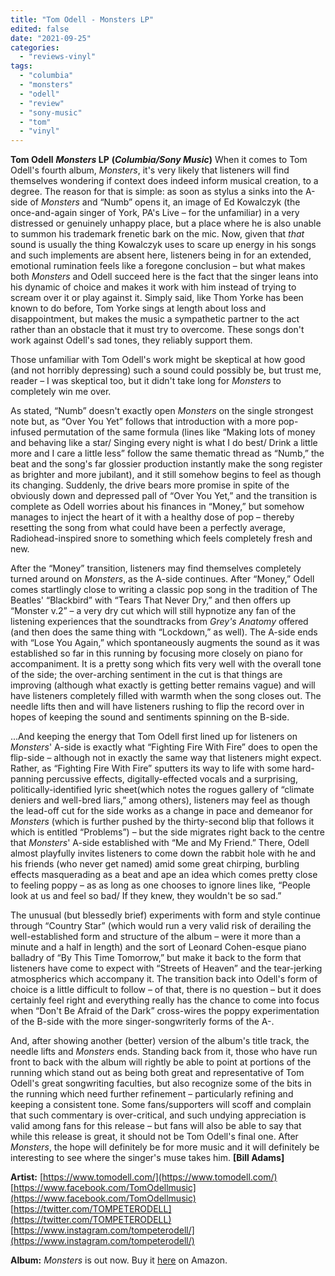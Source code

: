 ```yaml
---
title: "Tom Odell - Monsters LP"
edited: false
date: "2021-09-25"
categories:
  - "reviews-vinyl"
tags:
  - "columbia"
  - "monsters"
  - "odell"
  - "review"
  - "sony-music"
  - "tom"
  - "vinyl"
---
```


**Tom Odell** **_Monsters_ LP** **(_Columbia/Sony Music_)** When it comes to Tom Odell's fourth album, _Monsters_, it's very likely that listeners will find themselves wondering if context does indeed inform musical creation, to a degree. The reason for that is simple: as soon as stylus a sinks into the A-side of _Monsters_ and “Numb” opens it, an image of Ed Kowalczyk (the once-and-again singer of York, PA's Live – for the unfamiliar) in a very distressed or genuinely unhappy place, but a place where he is also unable to summon his trademark frenetic bark on the mic. Now, given that _that_ sound is usually the thing Kowalczyk uses to scare up energy in his songs and such implements are absent here, listeners being in for an extended, emotional rumination feels like a foregone conclusion – but what makes both _Monsters_ and Odell succeed here is the fact that the singer leans into his dynamic of choice and makes it work with him instead of trying to scream over it or play against it. Simply said, like Thom Yorke has been known to do before, Tom Yorke sings at length about loss and disappointment, but makes the music a sympathetic partner to the act rather than an obstacle that it must try to overcome. These songs don't work against Odell's sad tones, they reliably support them.

Those unfamiliar with Tom Odell's work might be skeptical at how good (and not horribly depressing) such a sound could possibly be, but trust me, reader – I was skeptical too, but it didn't take long for _Monsters_ to completely win me over.

As stated, “Numb” doesn't exactly open _Monsters_ on the single strongest note but, as “Over You Yet” follows that introduction with a more pop-infused permutation of the same formula (lines like “Making lots of money and behaving like a star/ Singing every night is what I do best/ Drink a little more and I care a little less” follow the same thematic thread as “Numb,” the beat and the song's far glossier production instantly make the song register as brighter and more jubilant), and it still somehow begins to feel as though its changing. Suddenly, the drive bears more promise in spite of the obviously down and depressed pall of “Over You Yet,” and the transition is complete as Odell worries about his finances in “Money,” but somehow manages to inject the heart of it with a healthy dose of pop – thereby resetting the song from what could have been a perfectly average, Radiohead-inspired snore to something which feels completely fresh and new.

After the “Money” transition, listeners may find themselves completely turned around on _Monsters_, as the A-side continues. After “Money,” Odell comes startlingly close to writing a classic pop song in the tradition of The Beatles' “Blackbird” with “Tears That Never Dry,” and then offers up “Monster v.2” – a very dry cut which will still hypnotize any fan of the listening experiences that the soundtracks from _Grey's Anatomy_ offered (and then does the same thing with “Lockdown,” as well). The A-side ends with “Lose You Again,” which spontaneously augments the sound as it was established so far in this running by focusing more closely on piano for accompaniment. It is a pretty song which fits very well with the overall tone of the side; the over-arching sentiment in the cut is that things are improving (although what exactly is getting better remains vague) and will have listeners completely filled with warmth when the song closes out. The needle lifts then and will have listeners rushing to flip the record over in hopes of keeping the sound and sentiments spinning on the B-side.

...And keeping the energy that Tom Odell first lined up for listeners on _Monsters_' A-side is exactly what “Fighting Fire With Fire” does to open the flip-side – although not in exactly the same way that listeners might expect. Rather, as “Fighting Fire With Fire” sputters its way to life with some hard-panning percussive effects, digitally-effected vocals and a surprising, politically-identified lyric sheet(which notes the rogues gallery of “climate deniers and well-bred liars,” among others), listeners may feel as though the lead-off cut for the side works as a change in pace and demeanor for _Monsters_ (which is further pushed by the thirty-second blip that follows it which is entitled “Problems”) – but the side migrates right back to the centre that _Monsters_' A-side established with “Me and My Friend.” There, Odell almost playfully invites listeners to come down the rabbit hole with he and his friends (who never get named) amid some great chirping, burbling effects masquerading as a beat and ape an idea which comes pretty close to feeling poppy – as as long as one chooses to ignore lines like, “People look at us and feel so bad/ If they knew, they wouldn't be so sad.”

The unusual (but blessedly brief) experiments with form and style continue through “Country Star” (which would run a very valid risk of derailing the well-established form and structure of the album – were it more than a minute and a half in length) and the sort of Leonard Cohen-esque piano balladry of “By This Time Tomorrow,” but make it back to the form that listeners have come to expect with “Streets of Heaven” and the tear-jerking atmospherics which accompany it. The transition back into Odell's form of choice is a little difficult to follow – of that, there is no question – but it does certainly feel right and everything really has the chance to come into focus when “Don't Be Afraid of the Dark” cross-wires the poppy experimentation of the B-side with the more singer-songwriterly forms of the A-.

And, after showing another (better) version of the album's title track, the needle lifts and _Monsters_ ends. Standing back from it, those who have run front to back with the album will rightly be able to point at portions of the running which stand out as being both great and representative of Tom Odell's great songwriting faculties, but also recognize some of the bits in the running which need further refinement – particularly refining and keeping a consistent tone. Some fans/supporters will scoff and complain that such commentary is over-critical, and such undying appreciation is valid among fans for this release – but fans will also be able to say that while this release is great, it should not be Tom Odell's final one. After _Monsters_, the hope will definitely be for more music and it will definitely be interesting to see where the singer's muse takes him. **\[Bill Adams\]**

**Artist:** [https://www.tomodell.com/](https://www.tomodell.com/) [https://www.facebook.com/TomOdellmusic](https://www.facebook.com/TomOdellmusic) [https://twitter.com/TOMPETERODELL](https://twitter.com/TOMPETERODELL) [https://www.instagram.com/tompeterodell/](https://www.instagram.com/tompeterodell/)

**Album:** _Monsters_ is out now. Buy it [here](https://www.amazon.com/monsters-Tom-Odell/dp/B08YPQWSWW/ref=sr_1_1?crid=H00V6I6R4Y2J&keywords=tom+odell+monsters&qid=1628950222&sprefix=Tom+Odell%2Caps%2C212&sr=8-1) on Amazon.
